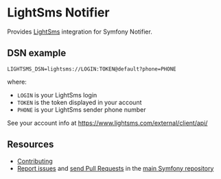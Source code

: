 LightSms Notifier
=================

Provides [LightSms](https://www.lightsms.com/) integration for Symfony Notifier.

DSN example
-----------

```
LIGHTSMS_DSN=lightsms://LOGIN:TOKEN@default?phone=PHONE
```

where:
 - `LOGIN` is your LightSms login
 - `TOKEN` is the token displayed in your account
 - `PHONE` is your LightSms sender phone number

See your account info at https://www.lightsms.com/external/client/api/

Resources
---------

  * [Contributing](https://symfony.com/doc/current/contributing/index.html)
  * [Report issues](https://github.com/symfony/symfony/issues) and
    [send Pull Requests](https://github.com/symfony/symfony/pulls)
    in the [main Symfony repository](https://github.com/symfony/symfony)
